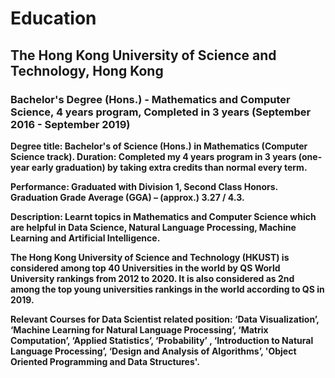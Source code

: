 # Education

## The Hong Kong University of Science and Technology, Hong Kong
### Bachelor's Degree (Hons.) - Mathematics and Computer Science, 4 years program, Completed in 3 years (September 2016 - September 2019)

<b>Degree title:
Bachelor's of Science (Hons.) in Mathematics (Computer Science track).
Duration: Completed my 4 years program in 3 years (one-year early graduation) by taking extra credits than normal every term.

<b>Performance: Graduated with Division 1, Second Class Honors. Graduation Grade Average (GGA) – (approx.) 3.27 / 4.3.

<b>Description: Learnt topics in Mathematics and Computer Science which are helpful in Data Science, Natural Language Processing, Machine Learning and Artificial Intelligence.

The Hong Kong University of Science and Technology (HKUST) is considered among top 40 Universities in the world by QS World University rankings from 2012 to 2020. It is also considered as 2nd among the top young universities rankings in the world according to QS in 2019.

Relevant Courses for Data Scientist related position: ‘Data Visualization’, ‘Machine Learning for Natural Language Processing’, ‘Matrix Computation’, ‘Applied Statistics’, ‘Probability’ , ‘Introduction to Natural Language Processing’, ‘Design and Analysis of Algorithms’, 'Object Oriented Programming and Data Structures'.
